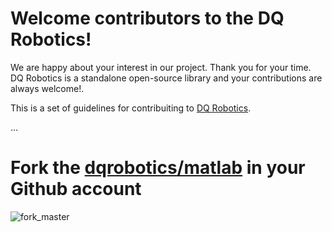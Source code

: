 # Welcome contributors to the DQ Robotics!

We are happy about your interest in our project. Thank you for your time. DQ Robotics is a standalone open-source library and your contributions are always welcome!.

This is a set of guidelines for contribuiting to [DQ Robotics](https://dqrobotics.github.io/).


...


# Fork the [dqrobotics/matlab](https://github.com/dqrobotics/matlab) in your Github account

![fork_master](https://user-images.githubusercontent.com/23158313/149602838-133f6c09-2e16-418e-8ab6-47fb36a91056.gif)

